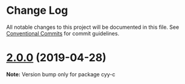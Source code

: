 # Change Log

All notable changes to this project will be documented in this file.
See [Conventional Commits](https://conventionalcommits.org) for commit guidelines.

# [2.0.0](https://github.com/cyyjs/lerna-test/compare/v1.6.0...v2.0.0) (2019-04-28)

**Note:** Version bump only for package cyy-c
